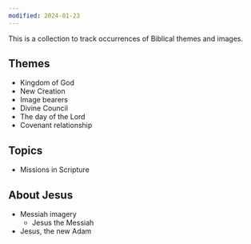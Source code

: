 ```yaml
---
modified: 2024-01-23
---
```

This is a collection to track occurrences of Biblical themes and images.

## Themes
* Kingdom of God
* New Creation
* Image bearers
* Divine Council
* The day of the Lord
* Covenant relationship

## Topics
* Missions in Scripture

## About Jesus
* Messiah imagery
	* Jesus the Messiah
* Jesus, the new Adam